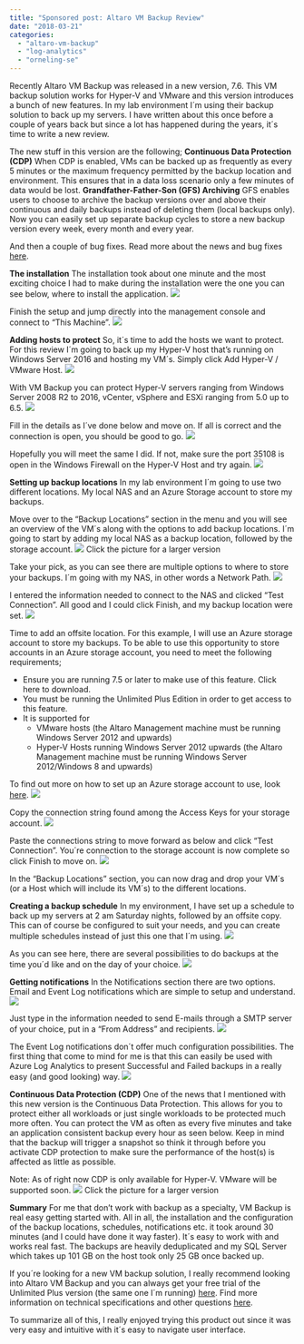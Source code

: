 ```yaml
---
title: "Sponsored post: Altaro VM Backup Review"
date: "2018-03-21"
categories: 
  - "altaro-vm-backup"
  - "log-analytics"
  - "orneling-se"
---
```


Recently Altaro VM Backup was released in a new version, 7.6. This VM backup solution works for Hyper-V and VMware and this version introduces a bunch of new features. In my lab environment I´m using their backup solution to back up my servers. I have written about this once before a couple of years back but since a lot has happened during the years, it´s time to write a new review.

The new stuff in this version are the following; **Continuous Data Protection (CDP)** When CDP is enabled, VMs can be backed up as frequently as every 5 minutes or the maximum frequency permitted by the backup location and environment. This ensures that in a data loss scenario only a few minutes of data would be lost. **Grandfather-Father-Son (GFS) Archiving** GFS enables users to choose to archive the backup versions over and above their continuous and daily backups instead of deleting them (local backups only). Now you can easily set up separate backup cycles to store a new backup version every week, every month and every year.

And then a couple of bug fixes. Read more about the news and bug fixes [here](https://www.altaro.com/vm-backup/whats-new.php).

**The installation** The installation took about one minute and the most exciting choice I had to make during the installation were the one you can see below, where to install the application. [![](images/1.jpg)](http://media.orneling.se/2018/03/1.jpg)

Finish the setup and jump directly into the management console and connect to “This Machine”. [![](images/2.jpg)](http://media.orneling.se/2018/03/2.jpg)

**Adding hosts to protect** So, it´s time to add the hosts we want to protect. For this review I´m going to back up my Hyper-V host that’s running on Windows Server 2016 and hosting my VM´s. Simply click Add Hyper-V / VMware Host. [![](images/3.jpg)](http://media.orneling.se/2018/03/3.jpg)

With VM Backup you can protect Hyper-V servers ranging from Windows Server 2008 R2 to 2016, vCenter, vSphere and ESXi ranging from 5.0 up to 6.5. [![](images/4.jpg)](http://media.orneling.se/2018/03/4.jpg)

Fill in the details as I´ve done below and move on. If all is correct and the connection is open, you should be good to go. [![](images/5.jpg)](http://media.orneling.se/2018/03/5.jpg)

Hopefully you will meet the same I did. If not, make sure the port 35108 is open in the Windows Firewall on the Hyper-V Host and try again. [![](images/6.jpg)](http://media.orneling.se/2018/03/6.jpg)

**Setting up backup locations** In my lab environment I´m going to use two different locations. My local NAS and an Azure Storage account to store my backups.

Move over to the “Backup Locations” section in the menu and you will see an overview of the VM´s along with the options to add backup locations. I´m going to start by adding my local NAS as a backup location, followed by the storage account. [![](images/7.jpg)](http://media.orneling.se/2018/03/7.jpg) Click the picture for a larger version

Take your pick, as you can see there are multiple options to where to store your backups. I´m going with my NAS, in other words a Network Path. [![](images/8.jpg)](http://media.orneling.se/2018/03/8.jpg)

I entered the information needed to connect to the NAS and clicked “Test Connection”. All good and I could click Finish, and my backup location were set. [![](images/9.jpg)](http://media.orneling.se/2018/03/9.jpg)

Time to add an offsite location. For this example, I will use an Azure storage account to store my backups. To be able to use this opportunity to store accounts in an Azure storage account, you need to meet the following requirements;

- Ensure you are running 7.5 or later to make use of this feature. Click here to download.
- You must be running the Unlimited Plus Edition in order to get access to this feature.
- It is supported for
    - VMware hosts (the Altaro Management machine must be running Windows Server 2012 and upwards)
    - Hyper-V Hosts running Windows Server 2012 upwards (the Altaro Management machine must be running Windows Server 2012/Windows 8 and upwards)

To find out more on how to set up an Azure storage account to use, look [here](http://support.altaro.com/customer/portal/articles/2814316). [![](images/10.jpg)](http://media.orneling.se/2018/03/10.jpg)

Copy the connection string found among the Access Keys for your storage account. [![](images/11.jpg)](http://media.orneling.se/2018/03/11.jpg)

Paste the connections string to move forward as below and click “Test Connection”. You´re connection to the storage account is now complete so click Finish to move on. [![](images/12.jpg)](http://media.orneling.se/2018/03/12.jpg)

In the “Backup Locations” section, you can now drag and drop your VM´s (or a Host which will include its VM´s) to the different locations.

**Creating a backup schedule** In my environment, I have set up a schedule to back up my servers at 2 am Saturday nights, followed by an offsite copy. This can of course be configured to suit your needs, and you can create multiple schedules instead of just this one that I´m using. [![](images/13.jpg)](http://media.orneling.se/2018/03/13.jpg)

As you can see here, there are several possibilities to do backups at the time you´d like and on the day of your choice. [![](images/14.jpg)](http://media.orneling.se/2018/03/14.jpg)

**Getting notifications** In the Notifications section there are two options. Email and Event Log notifications which are simple to setup and understand. [![](images/15.jpg)](http://media.orneling.se/2018/03/15.jpg)

Just type in the information needed to send E-mails through a SMTP server of your choice, put in a “From Address” and recipients. [![](images/16.jpg)](http://media.orneling.se/2018/03/16.jpg)

The Event Log notifications don´t offer much configuration possibilities. The first thing that come to mind for me is that this can easily be used with Azure Log Analytics to present Successful and Failed backups in a really easy (and good looking) way. [![](images/17.jpg)](http://media.orneling.se/2018/03/17.jpg)

**Continuous Data Protection (CDP)** One of the news that I mentioned with this new version is the Continuous Data Protection. This allows for you to protect either all workloads or just single workloads to be protected much more often. You can protect the VM as often as every five minutes and take an application consistent backup every hour as seen below. Keep in mind that the backup will trigger a snapshot so think it through before you activate CDP protection to make sure the performance of the host(s) is affected as little as possible.

Note: As of right now CDP is only available for Hyper-V. VMware will be supported soon. [![](images/18.jpg)](http://media.orneling.se/2018/03/18.jpg) Click the picture for a larger version

**Summary** For me that don’t work with backup as a specialty, VM Backup is real easy getting started with. All in all, the installation and the configuration of the backup locations, schedules, notifications etc. it took around 30 minutes (and I could have done it way faster). It´s easy to work with and works real fast. The backups are heavily deduplicated and my SQL Server which takes up 101 GB on the host took only 25 GB once backed up.

If you´re looking for a new VM backup solution, I really recommend looking into Altaro VM Backup and you can always get your free trial of the Unlimited Plus version (the same one I´m running) [here](https://www.altaro.com/vm-backup/download.php). Find more information on technical specifications and other questions [here](https://www.altaro.com/resources/faqs.php).

To summarize all of this, I really enjoyed trying this product out since it was very easy and intuitive with it´s easy to navigate user interface.
